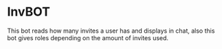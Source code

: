 # InvBOT
This bot reads how many invites a user has and displays in chat, also this bot gives roles depending on the amount of invites used.
